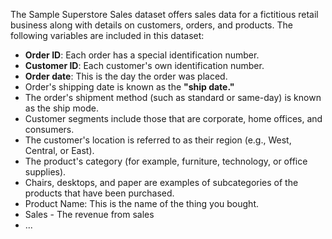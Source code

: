 The Sample Superstore Sales dataset offers sales data for a fictitious retail business along with details on customers, orders, and products.
The following variables are included in this dataset:
- **Order ID**: Each order has a special identification number.
- **Customer ID**: Each customer's own identification number.
- **Order date**: This is the day the order was placed.
- Order's shipping date is known as the **"ship date."**
- The order's shipment method (such as standard or same-day) is known as the ship mode.
- Customer segments include those that are corporate, home offices, and consumers.
- The customer's location is referred to as their region (e.g., West, Central, or East).
- The product's category (for example, furniture, technology, or office supplies).
- Chairs, desktops, and paper are examples of subcategories of the products that have been purchased.
- Product Name: This is the name of the thing you bought.
- Sales - The revenue from sales
- ...